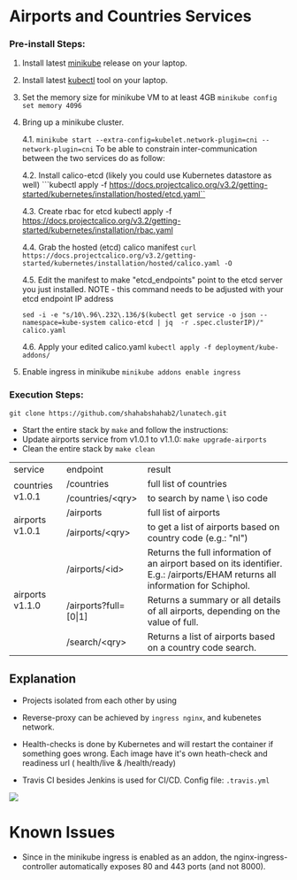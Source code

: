 

# Airports and Countries Services
### Pre-install Steps:
1. Install latest [minikube](https://github.com/kubernetes/minikube) release on your laptop.
2. Install latest [kubectl](https://kubernetes.io/docs/tasks/tools/install-kubectl/) tool on your laptop.
3. Set the memory size for minikube VM to at least 4GB `minikube config set memory 4096`
4. Bring up a minikube cluster.

   4.1. 
    `minikube start --extra-config=kubelet.network-plugin=cni --network-plugin=cni`
    To be able to constrain inter-communication between the two services do as follow:

   4.2. Install calico-etcd  (likely you could use Kubernetes datastore as well)
   ```kubectl apply -f https://docs.projectcalico.org/v3.2/getting-started/kubernetes/installation/hosted/etcd.yaml``

   4.3. Create rbac for etcd
   kubectl apply -f https://docs.projectcalico.org/v3.2/getting-started/kubernetes/installation/rbac.yaml

   4.4. Grab the hosted (etcd) calico manifest
   ```curl https://docs.projectcalico.org/v3.2/getting-started/kubernetes/installation/hosted/calico.yaml -O```

   4.5. Edit the manifest to make "etcd_endpoints" point to the etcd server you just installed. NOTE - this command needs to be adjusted with your etcd endpoint IP address

   ```sed -i -e "s/10\.96\.232\.136/$(kubectl get service -o json --namespace=kube-system calico-etcd | jq  -r .spec.clusterIP)/" calico.yaml```

   4.6. Apply your edited calico.yaml
   ```kubectl apply -f deployment/kube-addons/ ```

5. Enable ingress in minikube `minikube addons enable ingress` 



### Execution Steps:

`git clone https://github.com/shahabshahab2/lunatech.git`

* Start the entire stack by `make` and follow the instructions:
* Update airports service from v1.0.1 to v1.1.0: `make upgrade-airports`
* Clean the entire stack by `make clean`


<table>
    <tr>
        <td>service</td>
        <td>endpoint</td>
        <td>result</td>
    </tr>
    <tr>
        <td rowspan="2">countries v1.0.1</td>
        <td>/countries</td>
        <td>full list of countries</td>
    </tr>
    <tr>
        <td>/countries/&lt;qry&gt;</td>
        <td>to search by name \ iso code</td>
    </tr>
    <tr>
        <td rowspan="2">airports v1.0.1</td>
        <td>/airports</td>
        <td>full list of airports</td>
    </tr>
    <tr>
        <td>/airports/&lt;qry&gt;</td>
        <td>to get a list of airports based on country code (e.g.: "nl")</td>
    </tr>
    <tr>
        <td rowspan="3">airports v1.1.0</td>
        <td> /airports/&lt;id&gt; </td>
        <td>Returns the full information of an airport based on its identifier. E.g.: /airports/EHAM returns all information for Schiphol.</td>
    </tr>
    <tr>
        <td> /airports?full=[0|1]</td>
        <td> Returns a summary or all details of all airports, depending on the value of full.</td>
        </tr>
    <tr>
        <td>/search/&lt;qry&gt;</td>
        <td> Returns a list of airports based on a country code search.</td>
    </tr>
</table>


## Explanation
* Projects isolated from each other by using 

* Reverse-proxy can be achieved by `ingress nginx`, and kubenetes network. 

* Health-checks is done by Kubernetes and will restart the container if something goes wrong. Each image have it's own heath-check and readiness url ( health/live & /health/ready) 
* Travis CI besides Jenkins is used for CI/CD. Config file: `.travis.yml`

![][Arch]

# Known Issues

- Since in the minikube ingress is enabled as an addon, the nginx-ingress-controller automatically exposes 80 and 443 ports (and not 8000). 

[Arch]:  https://cdn1.imggmi.com/uploads/2019/1/17/a632f6d09d3441d977b9f36a30260164-full.png
